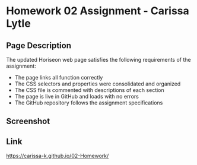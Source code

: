 # Homework 02 Assignment - Carissa Lytle

## Page Description

The updated Horiseon web page satisfies the following requirements of the assignment:

- The page links all function correctly
- The CSS selectors and properties were consolidated and organized
- The CSS file is commented with descriptions of each section
- The page is live in GitHub and loads with no errors
- The GitHub repository follows the assignment specifications

## Screenshot



## Link

https://carissa-k.github.io/02-Homework/
